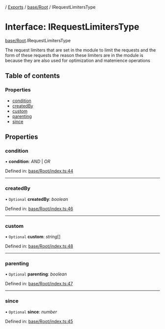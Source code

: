 [](../README.md) / [Exports](../modules.md) / [base/Root](../modules/base_root.md) / IRequestLimitersType

# Interface: IRequestLimitersType

[base/Root](../modules/base_root.md).IRequestLimitersType

The request limiters that are set in the module
to limit the requests and the form of these requests
the reason these limiters are in the module is because
they are also used for optimization and matenience operations

## Table of contents

### Properties

- [condition](base_root.irequestlimiterstype.md#condition)
- [createdBy](base_root.irequestlimiterstype.md#createdby)
- [custom](base_root.irequestlimiterstype.md#custom)
- [parenting](base_root.irequestlimiterstype.md#parenting)
- [since](base_root.irequestlimiterstype.md#since)

## Properties

### condition

• **condition**: *AND* \| *OR*

Defined in: [base/Root/index.ts:44](https://github.com/onzag/itemize/blob/3efa2a4a/base/Root/index.ts#L44)

___

### createdBy

• `Optional` **createdBy**: *boolean*

Defined in: [base/Root/index.ts:46](https://github.com/onzag/itemize/blob/3efa2a4a/base/Root/index.ts#L46)

___

### custom

• `Optional` **custom**: *string*[]

Defined in: [base/Root/index.ts:48](https://github.com/onzag/itemize/blob/3efa2a4a/base/Root/index.ts#L48)

___

### parenting

• `Optional` **parenting**: *boolean*

Defined in: [base/Root/index.ts:47](https://github.com/onzag/itemize/blob/3efa2a4a/base/Root/index.ts#L47)

___

### since

• `Optional` **since**: *number*

Defined in: [base/Root/index.ts:45](https://github.com/onzag/itemize/blob/3efa2a4a/base/Root/index.ts#L45)
